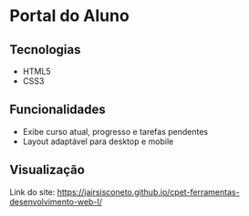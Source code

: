 # Portal do Aluno

## Tecnologias
- HTML5
- CSS3

## Funcionalidades
- Exibe curso atual, progresso e tarefas pendentes
- Layout adaptável para desktop e mobile

## Visualização
Link do site: https://jairsisconeto.github.io/cpet-ferramentas-desenvolvimento-web-I/
